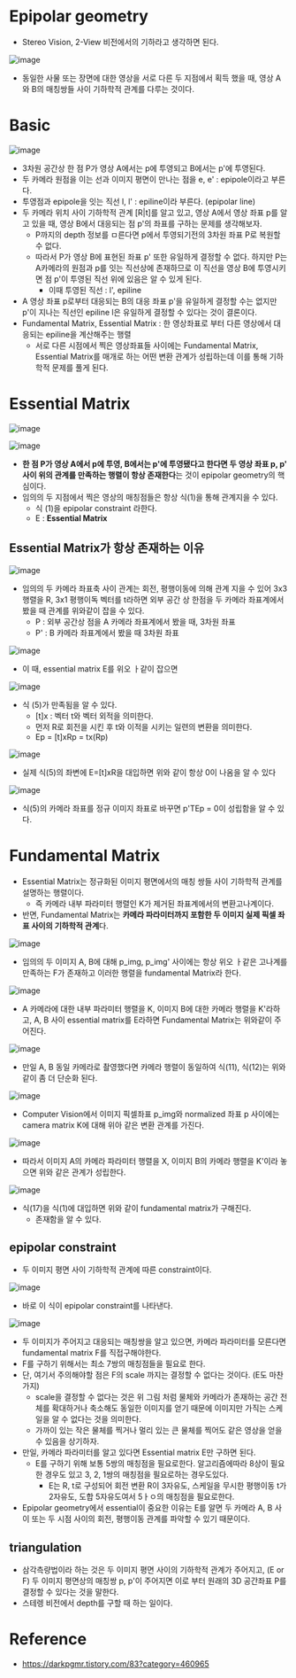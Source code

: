 # Epipolar geometry
- Stereo Vision, 2-View 비전에서의 기하라고 생각하면 된다.

![image](https://user-images.githubusercontent.com/69780812/146715592-e3cd17d9-8999-4b2e-ab40-1c66d18790a4.png)
- 동일한 사물 또는 장면에 대한 영상을 서로 다른 두 지점에서 획득 했을 때, 영상 A와 B의 매칭쌍들 사이 기하학적 관계를 다루는 것이다.

# Basic
![image](https://user-images.githubusercontent.com/69780812/146715592-e3cd17d9-8999-4b2e-ab40-1c66d18790a4.png)
- 3차원 공간상 한 점 P가 영상 A에서는 p에 투영되고 B에서는 p'에 투영된다.
- 두 카메라 원점을 이는 선과 이미지 평면이 만나는 점을 e, e' : epipole이라고 부른다.
- 투영점과 epipole을 잇는 직선 l, l' : epiline이라 부른다. (epipolar line)
- 두 카메라 위치 사이 기하학적 관계 [R|t]를 알고 있고, 영상 A에서 영상 좌표 p를 알고 있을 때, 영상 B에서 대응되는 점 p'의 좌표를 구하는 문제를 생각해보자.
  - P까지의 depth 정보를 ㅁ른다면 p에서 투영되기전의 3차원 좌표 P로 복원할 수 없다.
  - 따라서 P가 영상 B에 표현된 좌표 p' 또한 유일하게 결정할 수 없다. 하지만 P는 A카메라의 원점과 p를 잇는 직선상에 존재하므로 이 직선을 영상 B에 투영시키면 점 p'이 투영된 직선 위에 있음은 알 수 있게 된다.
    - 이때 투영된 직선 : l', epiline
- A 영상 좌표 p로부터 대응되는 B의 대응 좌표 p'을 유일하게 결정할 수는 없지만 p'이 지나는 직선인 epiline l은 유일하게 결정할 수 있다는 것이 결론이다.
- Fundamental Matrix, Essential Matrix : 한 영상좌표로 부터 다른 영상에서 대응되는 epiline을 계산해주는 행렬
  - 서로 다른 시점에서 찍은 영상좌표들 사이에는 Fundamental Matrix, Essential Matrix를 매개로 하는 어떤 변환 관계가 성립하는데 이를 통해 기하학적 문제를 풀게 된다.

# Essential Matrix
![image](https://user-images.githubusercontent.com/69780812/146715592-e3cd17d9-8999-4b2e-ab40-1c66d18790a4.png)

![image](https://user-images.githubusercontent.com/69780812/146716254-3d742107-a25e-40a0-a591-41ab39580e0f.png)
- **한 점 P가 영상 A에서 p에 투영, B에서는 p'에 투영됐다고 한다면 두 영상 좌표 p, p' 사이 위의 관계를 만족하는 행렬이 항상 존재한다**는 것이 epipolar geometry의 핵심이다.
- 임의의 두 지점에서 찍은 영상의 매칭점들은 항상 식(1)을 통해 관계지을 수 있다.
  - 식 (1)을 epipolar constraint 라한다.
  - E : **Essential Matrix**

## Essential Matrix가 항상 존재하는 이유
![image](https://user-images.githubusercontent.com/69780812/146716499-a72b1c84-62ed-45a3-880c-f57c99399780.png)
- 임의의 두 카메라 좌표축 사이 관계는 회전, 평행이동에 의해 관계 지을 수 있어 3x3행렬을 R, 3x1 평행이독 벡터를 t라하면 외부 공간 상 한점을 두 카메라 좌표계에서 봤을 때 관계를 위와같이 잡을 수 있다.
  - P : 외부 공간상 점을 A 카메라 좌표계에서 봤을 때, 3차원 좌표
  - P' : B 카메라 좌표계에서 봤을 때 3차원 좌표

![image](https://user-images.githubusercontent.com/69780812/146716605-c87680f3-d215-4432-9646-07e9820ce4b8.png)
- 이 때, essential matrix E를 위오 ㅏ같이 잡으면 

![image](https://user-images.githubusercontent.com/69780812/146716781-771a656d-94ee-45a6-acb4-43fe75975ace.png)
- 식 (5)가 만족됨을 알 수 있다.
  - \[t]x : 벡터 t와 벡터 외적을 의미한다.
  - 먼저 R로 회전을 시킨 후 t와 이적을 시키는 일련의 변환을 의미한다.
  - Ep = \[t]xRp = tx(Rp)

![image](https://user-images.githubusercontent.com/69780812/146716930-8a2e0bb5-262c-406a-b944-9bf88d0f2721.png)
- 실제 식(5)의 좌변에 E=\[t]xR을 대입하면 위와 같이 항상 0이 나옴을 알 수 있다

![image](https://user-images.githubusercontent.com/69780812/146717004-7792dd4c-c253-4303-a4f0-49500ab0bf09.png)
- 식(5)의 카메라 좌표를 정규 이미지 좌표로 바꾸면 p'TEp = 0이 성립함을 알 수 있다.

# Fundamental Matrix
- Essential Matrix는 정규화된 이미지 평면에서의 매칭 쌍들 사이 기하학적 관계를 설명하는 행렬이다.
  - 즉 카메라 내부 파라미터 행렬인 K가 제거된 좌표계에서의 변환고나계이다.
- 반면, Fundamental Matrix는 **카메라 파라미터까지 포함한 두 이미지 실제 픽셀 좌표 사이의 기하학적 관계**다.

![image](https://user-images.githubusercontent.com/69780812/146717135-872108a0-9d83-4053-929a-0645d3f0ee20.png)
- 임의의 두 이미지 A, B에 대해 p_img, p_img' 사이에는 항상 위오 ㅏ같은 고나계를 만족하는 F가 존재하고 이러한 행렬을 fundamental Matrix라 한다.

![image](https://user-images.githubusercontent.com/69780812/146717225-917d7cdb-0b11-4f7d-a30f-68d3de0be3c7.png)
- A 카메라에 대한 내부 파라미터 행렬을 K, 이미지 B에 대한 카메라 행렬을 K'라하고, A, B 사이 essential matrix를 E라하면 Fundamental Matrix는 위와같이 주어진다.

![image](https://user-images.githubusercontent.com/69780812/146717334-89988344-cb66-46c9-a00c-43789ab534d1.png)
- 만일 A, B 동일 카메라로 촬영했다면 카메라 행렬이 동일하여 식(11), 식(12)는 위와같이 좀 더 단순화 된다.

![image](https://user-images.githubusercontent.com/69780812/146723972-3c311265-df6d-429d-8e0d-034cd81ee3ac.png)
- Computer Vision에서 이미지 픽셀좌표 p_img와 normalized 좌표 p 사이에는 camera matrix K에 대해 위아 같은 변환 관계를 가진다.

![image](https://user-images.githubusercontent.com/69780812/146724088-633eca1f-3432-4cff-a7a2-56782fc1f330.png)
- 따라서 이미지 A의 카메라 파라미터 행렬을 X, 이미지 B의 카메라 행렬을 K'이라 놓으면 위와 같은 관계가 성립한다.

![image](https://user-images.githubusercontent.com/69780812/146724201-3d76a6d4-6afb-4a1c-b8f9-867a6c2a3874.png)
- 식(17)을 식(1)에 대입하면 위와 같이 fundamental matrix가 구해진다.
  - 존재함을 알 수 있다.

## epipolar constraint
- 두 이미지 평면 사이 기하학적 관계에 따른 constraint이다.

![image](https://user-images.githubusercontent.com/69780812/146724329-e290da15-4992-4644-b3e2-6aeefa8f6513.png)
- 바로 이 식이 epipolar constraint를 나타낸다.

![image](https://user-images.githubusercontent.com/69780812/146724381-67f98bac-ad44-4e6a-bb4e-9bd74d1ae390.png)
- 두 이미지가 주어지고 대응되는 매칭쌍을 알고 있으면, 카메라 파라미터를 모른다면 fundamental matrix F를 직접구해야한다.
- F를 구하기 위해서는 최소 7쌍의 매칭점들을 필요로 한다.
- 단, 여기서 주의해야할 점은 F의 scale 까지는 결정할 수 없다는 것이다. (E도 마찬가지)
  - scale을 결정할 수 없다는 것은 위 그림 처럼 물체와 카메라가 존재하는 공간 전체를 확대하거나 축소해도 동일한 이미지를 얻기 때문에 이미지만 가직는 스케일을 알 수 없다는 것을 의미한다.
  - 가까이 있는 작은 물체를 찍거나 멀리 있는 큰 물체를 찍어도 같은 영상을 얻을 수 있음을 상기하자.
- 만일, 카메라 파라미터를 알고 있다면 Essential matrix E만 구하면 된다.
  - E를 구하기 위해 보통 5쌍의 매칭점을 필요로한다. 알고리즘에따라 8상이 필요한 경우도 있고 3, 2, 1쌍의 매칭점을 필요로하는 경우도있다.
    - E는 R, t로 구성되어 회전 변환 R이 3자유도, 스케일을 무시한 평행이동 t가 2자유도, 도합 5자유도여서 5ㅏㅇ의 매칭점을 필요로한다.
- Epipolar geometry에서 essential이 중요한 이유는 E를 알면 두 카메라 A, B 사이 또는 두 시점 사이의 회전, 평행이동 관계를 파악할 수 있기 때문이다.

## triangulation
- 삼각측량법이라 하는 것은 두 이미지 평면 사이의 기하학적 관계가 주어지고, (E or F) 두 이미지 평면상의 매칭쌍 p, p'이 주어지면 이로 부터 원래의 3D 공간좌표 P를 결정할 수 있다는 것을 말한다.
- 스테렝 비전에서 depth를 구할 때 하는 일이다.

# Reference
- https://darkpgmr.tistory.com/83?category=460965